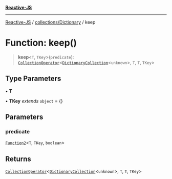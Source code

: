 [**Reactive-JS**](../../../README.md)

***

[Reactive-JS](../../../README.md) / [collections/Dictionary](../README.md) / keep

# Function: keep()

> **keep**\<`T`, `TKey`\>(`predicate`): [`CollectionOperator`](../../type-aliases/CollectionOperator.md)\<[`DictionaryCollection`](../interfaces/DictionaryCollection.md)\<`unknown`\>, `T`, `T`, `TKey`\>

## Type Parameters

• **T**

• **TKey** *extends* `object` = \{\}

## Parameters

### predicate

[`Function2`](../../../functions/type-aliases/Function2.md)\<`T`, `TKey`, `boolean`\>

## Returns

[`CollectionOperator`](../../type-aliases/CollectionOperator.md)\<[`DictionaryCollection`](../interfaces/DictionaryCollection.md)\<`unknown`\>, `T`, `T`, `TKey`\>
